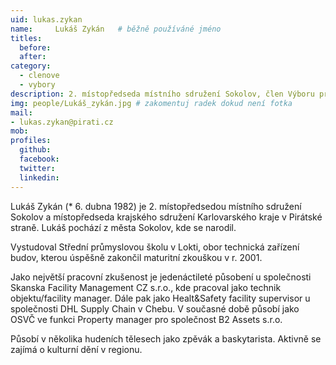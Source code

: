 ```yaml
---
uid: lukas.zykan
name:     Lukáš Zykán  	# běžně používáné jméno
titles:
  before:
  after:
category:
  - clenove
  - vybory
description: 2. místopředseda místního sdružení Sokolov, člen Výboru pro Hospodaření s majetkem Karlovarského kraje
img: people/Lukáš_zykán.jpg # zakomentuj radek dokud není fotka
mail:
- lukas.zykan@pirati.cz
mob:
profiles:
  github:
  facebook:
  twitter:
  linkedin:
---
```


Lukáš Zykán (* 6. dubna 1982) je 2. místopředsedou místního sdružení 
Sokolov a místopředseda krajského sdružení Karlovarského kraje v Pirátské straně. Lukáš pochází z města Sokolov, kde se narodil.

Vystudoval Střední průmyslovou školu v Lokti, obor technická zařízení budov, kterou úspěšně zakončil maturitní zkouškou v r. 2001.

Jako největší pracovní zkušenost je jedenáctileté působení u společnosti Skanska Facility Management CZ s.r.o., 
kde pracoval jako technik objektu/facility manager. Dále pak jako Healt&Safety facility supervisor u společnosti 
DHL Supply Chain v Chebu. V současné době působí jako OSVČ ve funkci Property manager pro společnost B2 Assets s.r.o.

Působí v několika hudeních tělesech jako zpěvák a baskytarista. Aktivně se zajímá o kulturní dění v regionu.
